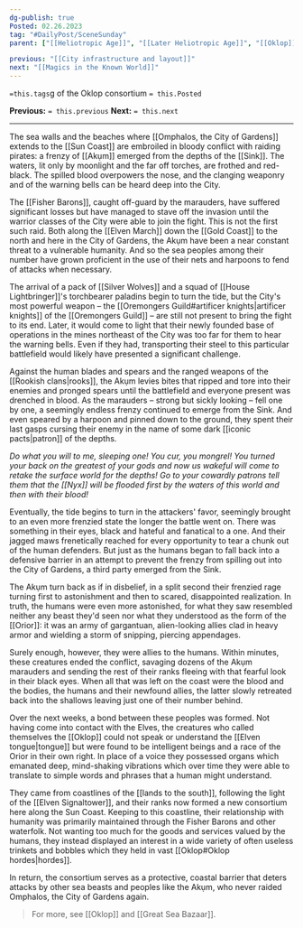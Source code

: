 ```yaml
---
dg-publish: true
Posted: 02.26.2023
tag: "#DailyPost/SceneSunday"
parent: ["[[Heliotropic Age]]", "[[Later Heliotropic Age]]", "[[Oklop]]", "[[History of human contact with the Orior]]"]

previous: "[[City infrastructure and layout]]"
next: "[[Magics in the Known World]]"
---
```

`=this.tags`g of the Oklop consortium
`= this.Posted`

**Previous:** `= this.previous`
**Next:** `= this.next`

---

The sea walls and the beaches where [[Omphalos, the City of Gardens]] extends to the [[Sun Coast]] are embroiled in bloody conflict with raiding pirates: a frenzy of [[Akụm]] emerged from the depths of the [[Sink]]. The waters, lit only by moonlight and the far off torches, are frothed and red-black. The spilled blood overpowers the nose, and the clanging weaponry and of the warning bells can be heard deep into the City.

The [[Fisher Barons]], caught off-guard by the marauders, have suffered significant losses but have managed to stave off the invasion until the warrior classes of the City were able to join the fight. This is not the first such raid. Both along the [[Elven March]] down the [[Gold Coast]] to the north and here in the City of Gardens, the Akụm have been a near constant threat to a vulnerable humanity. And so the sea peoples among their number have grown proficient in the use of their nets and harpoons to fend of attacks when necessary.

The arrival of a pack of [[Silver Wolves]] and a squad of [[House Lightbringer]]'s torchbearer paladins begin to turn the tide, but the City's most powerful weapon – the [[Oremongers Guild#artificer knights|artificer knights]] of the [[Oremongers Guild]] – are still not present to bring the fight to its end. Later, it would come to light that their newly founded base of operations in the mines northeast of the City was too far for them to hear the warning bells. Even if they had, transporting their steel to this particular battlefield would likely have presented a significant challenge.

Against the human blades and spears and the ranged weapons of the [[Rookish clans|rooks]], the Akụm levies bites that ripped and tore into their enemies and pronged spears until the battlefield and everyone present was drenched in blood. As the marauders – strong but sickly looking – fell one by one, a seemingly endless frenzy continued to emerge from the Sink. And even speared by a harpoon and pinned down to the ground, they spent their last gasps cursing their enemy in the name of some dark [[iconic pacts|patron]] of the depths.

_Do what you will to me, sleeping one! You cur, you mongrel! You turned your back on the greatest of your gods and now us wakeful will come to retake the surface world for the depths! Go to your cowardly patrons tell them that the [[Nyx]] will be flooded first by the waters of this world and then with their blood!_

Eventually, the tide begins to turn in the attackers' favor, seemingly brought to an even more frenzied state the longer the battle went on. There was something in their eyes, black and hateful and fanatical to a one. And their jagged maws frenetically reached for every opportunity to tear a chunk out of the human defenders. But just as the humans began to fall back into a defensive barrier in an attempt to prevent the frenzy from spilling out into the City of Gardens, a third party emerged from the Sink.

The Akụm turn back as if in disbelief, in a split second their frenzied rage turning first to astonishment and then to scared, disappointed realization. In truth, the humans were even more astonished, for what they saw resembled neither any beast they'd seen nor what they understood as the form of the [[Orior]]: it was an army of gargantuan, alien-looking allies clad in heavy armor and wielding a storm of snipping, piercing appendages.

Surely enough, however, they were allies to the humans. Within minutes, these creatures ended the conflict, savaging dozens of the Akụm marauders and sending the rest of their ranks fleeing with that fearful look in their black eyes. When all that was left on the coast were the blood and the bodies, the humans and their newfound allies, the latter slowly retreated back into the shallows leaving just one of their number behind.

Over the next weeks, a bond between these peoples was formed. Not having come into contact with the Elves, the creatures who called themselves the [[Oklop]] could not speak or understand the [[Elven tongue|tongue]] but were found to be intelligent beings and a race of the Orior in their own right. In place of a voice they possessed organs which emanated deep, mind-shaking vibrations which over time they were able to translate to simple words and phrases that a human might understand.

They came from coastlines of the [[lands to the south]], following the light of the [[Elven Signaltower]], and their ranks now formed a new consortium here along the Sun Coast. Keeping to this coastline, their relationship with humanity was primarily maintained through the Fisher Barons and other waterfolk. Not wanting too much for the goods and services valued by the humans, they instead displayed an interest in a wide variety of often useless trinkets and bobbles which they held in vast [[Oklop#Oklop hordes|hordes]].

In return, the consortium serves as a protective, coastal barrier that deters attacks by other sea beasts and peoples like the Akụm, who never raided Omphalos, the City of Gardens again. 

> For more, see [[Oklop]] and [[Great Sea Bazaar]].